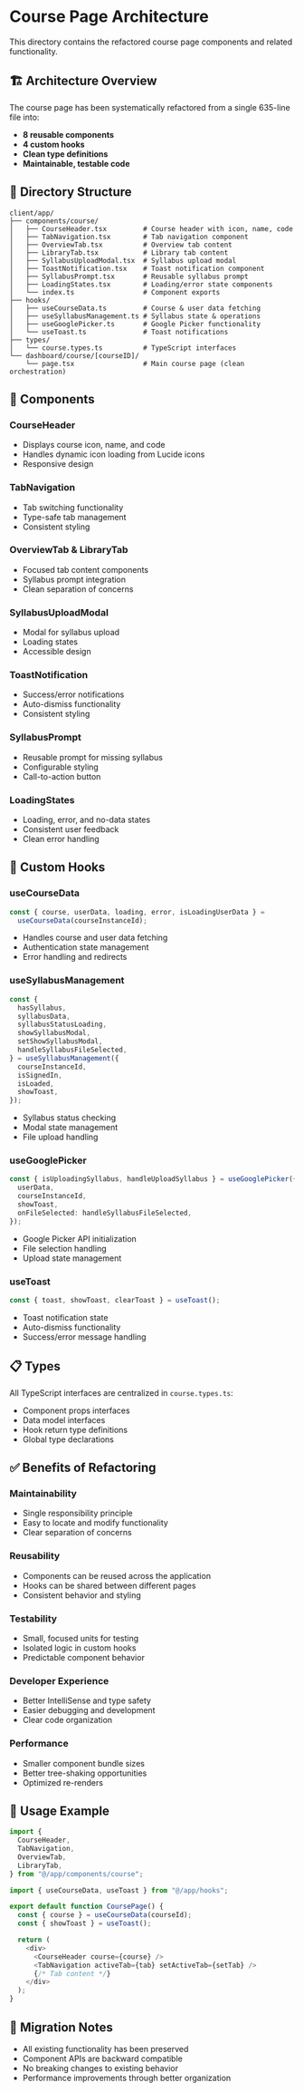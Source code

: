 # Course Page Architecture

This directory contains the refactored course page components and related functionality.

## 🏗️ **Architecture Overview**

The course page has been systematically refactored from a single 635-line file into:

- **8 reusable components**
- **4 custom hooks**
- **Clean type definitions**
- **Maintainable, testable code**

## 📁 **Directory Structure**

```
client/app/
├── components/course/
│   ├── CourseHeader.tsx         # Course header with icon, name, code
│   ├── TabNavigation.tsx        # Tab navigation component
│   ├── OverviewTab.tsx          # Overview tab content
│   ├── LibraryTab.tsx           # Library tab content
│   ├── SyllabusUploadModal.tsx  # Syllabus upload modal
│   ├── ToastNotification.tsx    # Toast notification component
│   ├── SyllabusPrompt.tsx       # Reusable syllabus prompt
│   ├── LoadingStates.tsx        # Loading/error state components
│   └── index.ts                 # Component exports
├── hooks/
│   ├── useCourseData.ts         # Course & user data fetching
│   ├── useSyllabusManagement.ts # Syllabus state & operations
│   ├── useGooglePicker.ts       # Google Picker functionality
│   └── useToast.ts              # Toast notifications
├── types/
│   └── course.types.ts          # TypeScript interfaces
└── dashboard/course/[courseID]/
    └── page.tsx                 # Main course page (clean orchestration)
```

## 🎯 **Components**

### **CourseHeader**

- Displays course icon, name, and code
- Handles dynamic icon loading from Lucide icons
- Responsive design

### **TabNavigation**

- Tab switching functionality
- Type-safe tab management
- Consistent styling

### **OverviewTab & LibraryTab**

- Focused tab content components
- Syllabus prompt integration
- Clean separation of concerns

### **SyllabusUploadModal**

- Modal for syllabus upload
- Loading states
- Accessible design

### **ToastNotification**

- Success/error notifications
- Auto-dismiss functionality
- Consistent styling

### **SyllabusPrompt**

- Reusable prompt for missing syllabus
- Configurable styling
- Call-to-action button

### **LoadingStates**

- Loading, error, and no-data states
- Consistent user feedback
- Clean error handling

## 🎣 **Custom Hooks**

### **useCourseData**

```typescript
const { course, userData, loading, error, isLoadingUserData } =
  useCourseData(courseInstanceId);
```

- Handles course and user data fetching
- Authentication state management
- Error handling and redirects

### **useSyllabusManagement**

```typescript
const {
  hasSyllabus,
  syllabusData,
  syllabusStatusLoading,
  showSyllabusModal,
  setShowSyllabusModal,
  handleSyllabusFileSelected,
} = useSyllabusManagement({
  courseInstanceId,
  isSignedIn,
  isLoaded,
  showToast,
});
```

- Syllabus status checking
- Modal state management
- File upload handling

### **useGooglePicker**

```typescript
const { isUploadingSyllabus, handleUploadSyllabus } = useGooglePicker({
  userData,
  courseInstanceId,
  showToast,
  onFileSelected: handleSyllabusFileSelected,
});
```

- Google Picker API initialization
- File selection handling
- Upload state management

### **useToast**

```typescript
const { toast, showToast, clearToast } = useToast();
```

- Toast notification state
- Auto-dismiss functionality
- Success/error message handling

## 📋 **Types**

All TypeScript interfaces are centralized in `course.types.ts`:

- Component props interfaces
- Data model interfaces
- Hook return type definitions
- Global type declarations

## ✅ **Benefits of Refactoring**

### **Maintainability**

- Single responsibility principle
- Easy to locate and modify functionality
- Clear separation of concerns

### **Reusability**

- Components can be reused across the application
- Hooks can be shared between different pages
- Consistent behavior and styling

### **Testability**

- Small, focused units for testing
- Isolated logic in custom hooks
- Predictable component behavior

### **Developer Experience**

- Better IntelliSense and type safety
- Easier debugging and development
- Clear code organization

### **Performance**

- Smaller component bundle sizes
- Better tree-shaking opportunities
- Optimized re-renders

## 🚀 **Usage Example**

```typescript
import {
  CourseHeader,
  TabNavigation,
  OverviewTab,
  LibraryTab,
} from "@/app/components/course";

import { useCourseData, useToast } from "@/app/hooks";

export default function CoursePage() {
  const { course } = useCourseData(courseId);
  const { showToast } = useToast();

  return (
    <div>
      <CourseHeader course={course} />
      <TabNavigation activeTab={tab} setActiveTab={setTab} />
      {/* Tab content */}
    </div>
  );
}
```

## 🔄 **Migration Notes**

- All existing functionality has been preserved
- Component APIs are backward compatible
- No breaking changes to existing behavior
- Performance improvements through better organization
